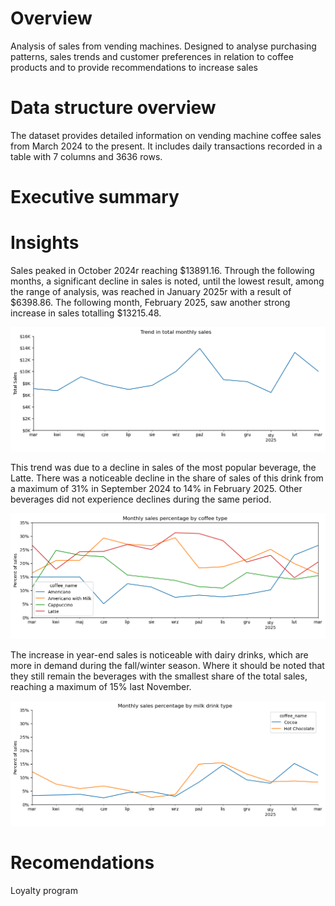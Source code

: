 
# Overview 

Analysis of sales from vending machines. Designed to analyse purchasing patterns, sales trends and customer preferences in relation to coffee products and to provide recommendations to increase sales

# Data structure overview

The dataset provides detailed information on vending machine coffee sales from March 2024 to the present. It includes daily transactions recorded in a table with 7 columns and 3636 rows.

# Executive summary 


# Insights 
 
Sales peaked in October 2024r reaching $13891.16. Through the following months, a significant decline in sales is noted, until the lowest result, among the range of analysis, was reached in January 2025r with a result of $6398.86. The following month, February 2025, saw another strong increase in sales totalling $13215.48.

![alt text](Monthly_sales_trend.png)

This trend was due to a decline in sales of the most popular beverage, the Latte. There was a noticeable decline in the share of sales of this drink from a maximum of 31% in September 2024 to 14% in February 2025. Other beverages did not experience declines during the same period.

![alt text](<Monthly sales percentage by coffee type.png>)

The increase in year-end sales is noticeable with dairy drinks, which are more in demand during the fall/winter season. Where it should be noted that they still remain the beverages with the smallest share of the total sales, reaching a maximum of 15% last November.

![alt text](<Monthly sales percentage by milk drink type.png>)


# Recomendations

Loyalty program